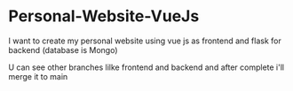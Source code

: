 # Personal-Website-VueJs
I want to create my personal website using vue js as frontend and flask for backend  (database is Mongo)

U can see other branches lilke frontend and backend and after complete i'll merge it to main
